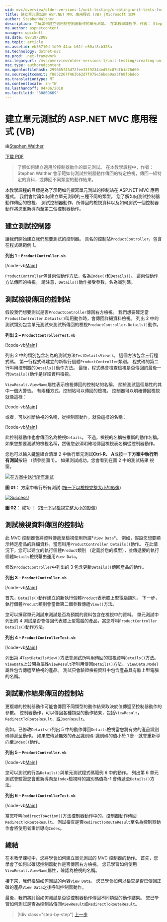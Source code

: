 ```yaml
---
uid: mvc/overview/older-versions-1/unit-testing/creating-unit-tests-for-asp-net-mvc-applications-vb
title: 建立單元測試的 ASP.NET MVC 應用程式 (VB) |Microsoft 文件
author: StephenWalther
description: 了解如何建立適用於控制器動作的單元測試。 在本教學課程中，作者： Stephen Walther 會示範如何測試是否控制器動作傳回 parti...
ms.author: aspnetcontent
manager: wpickett
ms.date: 08/19/2008
ms.topic: article
ms.assetid: eb35710d-1d99-44ac-b61f-e50af8cb328a
ms.technology: dotnet-mvc
ms.prod: .net-framework
msc.legacyurl: /mvc/overview/older-versions-1/unit-testing/creating-unit-tests-for-asp-net-mvc-applications-vb
msc.type: authoredcontent
ms.openlocfilehash: 299665f45d72fee33f92344ed53c87dfb1a76d60
ms.sourcegitcommit: f8852267f463b62d7f975e56bea9aa3f68fbbdeb
ms.translationtype: MT
ms.contentlocale: zh-TW
ms.lasthandoff: 04/06/2018
ms.locfileid: "30869669"
---
```

<a name="creating-unit-tests-for-aspnet-mvc-applications-vb"></a>建立單元測試的 ASP.NET MVC 應用程式 (VB)
====================
由[Stephen Walther](https://github.com/StephenWalther)

[下載 PDF](http://download.microsoft.com/download/8/4/8/84843d8d-1575-426c-bcb5-9d0c42e51416/ASPNET_MVC_Tutorial_07_VB.pdf)

> 了解如何建立適用於控制器動作的單元測試。 在本教學課程中，作者： Stephen Walther 會示範如何測試控制器動作傳回的特定檢視，傳回一組特定的資料，或傳回不同類型的動作結果。


本教學課程的目標是為了示範如何撰寫單元測試的控制站在 ASP.NET MVC 應用程式。 我們會討論如何建立單元測試的三種不同的類型。 您了解如何測試控制器動作傳回的檢視、 測試控制器動作，所傳回的檢視資料以及如何測試一個控制器動作將您重新導向至第二個控制器動作。

## <a name="creating-the-controller-under-test"></a>建立測試控制器

讓我們開始建立我們想要測試的控制器。 具名的控制站`ProductController`，包含在程式碼範例 1。

**列出 1 – `ProductController.vb`**

[!code-vb[Main](creating-unit-tests-for-asp-net-mvc-applications-vb/samples/sample1.vb)]

`ProductController`包含兩個動作方法，名為`Index()`和`Details()`。 這兩個動作方法傳回的檢視。 請注意，`Details()`動作接受參數，名為識別碼。

## <a name="testing-the-view-returned-by-a-controller"></a>測試檢視傳回的控制站

假設我們想要測試是否`ProductController`傳回右方檢視。 我們想要確定當`ProductController.Details()`叫用動作時，會傳回詳細資料檢視。 列出 2 中的測試類別包含單元測試來測試所傳回的檢視`ProductController.Details()`動作。

**列出 2 – `ProductControllerTest.vb`**

[!code-vb[Main](creating-unit-tests-for-asp-net-mvc-applications-vb/samples/sample2.vb)]

列出 2 中的類別包含名為的測試方法`TestDetailsView()`。 這個方法包含三行程式碼。 第一行程式碼建立的新執行個體`ProductController`類別。 程式碼的第二行叫用控制器的`Details()`動作方法。 最後，程式碼會檢查檢視是否傳回的最後一行`Details()`動作是詳細資料檢視。

`ViewResult.ViewName`屬性表示檢視傳回的控制站的名稱。 關於測試這個屬性的其中一個大警告。 有兩種方式，控制站可以傳回的檢視。 控制器可以明確傳回檢視就像這樣：

[!code-vb[Main](creating-unit-tests-for-asp-net-mvc-applications-vb/samples/sample3.vb)]

或者，可以推斷檢視的名稱，從控制器動作，就像這樣的名稱：

[!code-vb[Main](creating-unit-tests-for-asp-net-mvc-applications-vb/samples/sample4.vb)]

此控制器動作也會傳回名為檢視`Details`。 不過，檢視的名稱被推斷的動作名稱。 如果您想要測試的檢視名稱，然後您必須明確地傳回檢視表名稱從控制器動作。

您也可以輸入鍵盤組合清單 2 中執行單元測試**Ctrl-R、 A**或按一下**方案中執行所有測試**按鈕 （請參閱圖 1）。 如果測試成功，您會看到在圖 2 中的測試結果 視窗。


[![在方案中執行所有測試](creating-unit-tests-for-asp-net-mvc-applications-vb/_static/image2.png)](creating-unit-tests-for-asp-net-mvc-applications-vb/_static/image1.png)

**圖 01**： 方案中執行所有測試 ([按一下以檢視完整大小的影像](creating-unit-tests-for-asp-net-mvc-applications-vb/_static/image3.png))


[![Success!](creating-unit-tests-for-asp-net-mvc-applications-vb/_static/image5.png)](creating-unit-tests-for-asp-net-mvc-applications-vb/_static/image4.png)

**圖 02**： 成功 ！ ([按一下以檢視完整大小的影像](creating-unit-tests-for-asp-net-mvc-applications-vb/_static/image6.png))


## <a name="testing-the-view-data-returned-by-a-controller"></a>測試檢視資料傳回的控制站

此 MVC 控制器會將資料傳遞至檢視使用所謂*`View Data`*。 例如，假設您想要顯示特定產品的詳細資料，當您叫用`ProductController Details()`動作。 在此情況下，您可以建立的執行個體`Product`類別 （定義於您的模型），並傳遞要的執行個體`Details`檢視藉由運用`View Data`。

修改`ProductController`中列出的 3 包含更新`Details()`傳回產品的動作。

**列出 3 – `ProductController.vb`**

[!code-vb[Main](creating-unit-tests-for-asp-net-mvc-applications-vb/samples/sample5.vb)]

首先，`Details()`動作建立的新執行個體`Product`表示膝上型電腦類別。 下一步，執行個體`Product`類別會當做第二個參數傳遞`View()`方法。

您可以撰寫單元測試來測試是否為預期的資料包含在檢視中的資料。 單元測試中列出的 4 測試是否會傳回代表膝上型電腦的產品，當您呼叫`ProductController Details()`動作方法。

**列出 4 – `ProductControllerTest.vb`**

[!code-vb[Main](creating-unit-tests-for-asp-net-mvc-applications-vb/samples/sample6.vb)]

列出第 4`TestDetailsView()`方法會測試所叫用傳回的檢視資料`Details()`方法。 `ViewData`上公開為屬性`ViewResult`所叫用傳回`Details()`方法。 `ViewData.Model`屬性包含傳遞至檢視的產品。 測試只會驗證檢視資料中包含產品具有膝上型電腦的名稱。

## <a name="testing-the-action-result-returned-by-a-controller"></a>測試動作結果傳回的控制站

更複雜的控制器動作可能會傳回不同類型的動作結果取決於值傳遞至控制器動作的參數。 控制器動作，可以傳回各種類型的動作結果，包括`ViewResult`， `RedirectToRouteResult`，或`JsonResult`。

例如，已修改`Details()`列出 5 中的動作傳回`Details`檢視當您將有效的產品識別碼傳遞至動作。 如果您傳遞無效的產品識別碼-識別碼的值小於 1 部--就會重新導向至`Index()`動作。

**列出 5 – `ProductController.vb`**

[!code-vb[Main](creating-unit-tests-for-asp-net-mvc-applications-vb/samples/sample7.vb)]

您可以測試的行為`Details()`與單元測試程式碼範例 6 中的動作。 列出第 6 單元測試會驗證您會重新導向至`Index`檢視時的識別碼值為-1 會傳遞至`Details()`方法。

**列出 6 – `ProductControllerTest.vb`**

[!code-vb[Main](creating-unit-tests-for-asp-net-mvc-applications-vb/samples/sample8.vb)]

當您呼叫`RedirectToAction()`方法控制器動作中的，控制器動作傳回`RedirectToRouteResult`。 測試檢查是否`RedirectToRouteResult`至名為控制器動作會將使用者重新導向`Index`。

## <a name="summary"></a>總結

在本教學課程中，您將學會如何建立單元測試的 MVC 控制器的動作。 首先，您學會了如何以確認控制器動作是否傳回右方檢視。 您已學習如何使用`ViewResult.ViewName`屬性，確認為檢視的名稱。

接下來，我們檢驗如何測試的內容`View Data`。 您已學會如何以檢查是否已傳回正確的產品`View Data`之後呼叫控制器動作。

最後，我們將討論如何測試是否從控制器動作傳回不同類型的動作結果。 您已學習如何測試是否為控制站傳回`ViewResult`或`RedirectToRouteResult`。

> [!div class="step-by-step"]
> [上一步](creating-unit-tests-for-asp-net-mvc-applications-cs.md)
